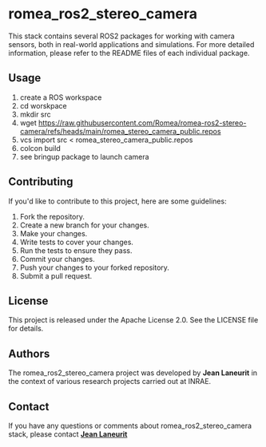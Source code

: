 # romea_ros2_stereo_camera #

This stack contains several ROS2 packages for working with camera sensors, both in real-world applications and simulations. For more detailed information, please refer to the README files of each individual package.

## **Usage**

1. create a ROS workspace
2. cd worskpace
3. mkdir src
4. wget https://raw.githubusercontent.com/Romea/romea-ros2-stereo-camera/refs/heads/main/romea_stereo_camera_public.repos
5. vcs import src < romea_stereo_camera_public.repos
6. colcon build
7. see bringup package to launch camera

## **Contributing**

If you'd like to contribute to this project, here are some guidelines:

1. Fork the repository.
2. Create a new branch for your changes.
3. Make your changes.
4. Write tests to cover your changes.
5. Run the tests to ensure they pass.
6. Commit your changes.
7. Push your changes to your forked repository.
8. Submit a pull request.

## **License**

This project is released under the Apache License 2.0. See the LICENSE file for details.

## **Authors**

The romea_ros2_stereo_camera project was developed by **Jean Laneurit** in the context of various research projects carried out at INRAE.

## **Contact**

If you have any questions or comments about romea_ros2_stereo_camera stack, please contact **[Jean Laneurit](mailto:jean.laneurit@inrae.fr)** 
